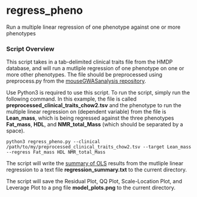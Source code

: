 # regress_pheno

Run a multiple linear regression of one phenotype against one or more phenotypes 

### Script Overview

This script takes in a tab-delimited clinical traits file from the HMDP database, and will run a mutliple regression of one phenotype on one or more other phenotypes. The file should be preprocessed using preprocess.py from the [mouseGWASanalysis repository](https://github.com/nlapier2/mouseGWASAnalysisPackage). 

Use Python3 is required to use this script. To run the script, simply run the following command. In this example, the file is called **preprocessed_clinical_traits_chow2.tsv** and the phenotype to run the multiple linear regression on (dependent variable) from the file is **Lean_mass**, which is being regressed against the three phenotypes **Fat_mass**, **HDL**, and **NMR_total_Mass** (which should be separated by a space).  
```
python3 regress_pheno.py --clinical /path/to/my/preprocessed_clinical_traits_chow2.tsv --target Lean_mass --regress Fat_mass HDL NMR_total_Mass
```

The script will write the [summary of OLS](https://www.statsmodels.org/dev/examples/notebooks/generated/ols.html) results from the mutliple linear regression to a text file  **regression_summary.txt** to the current directory. 

The script will save the Residual Plot, QQ Plot, Scale-Location Plot, and Leverage Plot to a png file **model_plots.png** to the current directory. 
